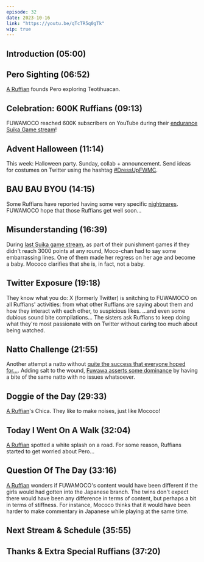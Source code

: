 ```yaml
---
episode: 32
date: 2023-10-16
link: "https://youtu.be/qTcTR5q0gTk"
wip: true
---
```


## Introduction (05:00)

## Pero Sighting (06:52)

[A Ruffian](https://twitter.com/kei_ki/status/1694435692896469225) founds Pero exploring Teotihuacan.

## Celebration: 600K Ruffians (09:13)

FUWAMOCO reached 600K subscribers on YouTube during their [endurance Suika Game stream](https://youtu.be/3PFyuPcp-Fw?t=13583)!

## Advent Halloween (11:14)

This week: Halloween party. Sunday, collab + announcement. Send ideas for costumes on Twitter using the hashtag [#DressUpFWMC](https://twitter.com/search?q=%23DressUpFWMC).

## BAU BAU BYOU (14:15)

Some Ruffians have reported having some very specific [nightmares](https://youtu.be/QW_VwFyUBeU). FUWAMOCO hope that those Ruffians get well soon…

## Misunderstanding (16:39)

During [last Suika game stream](https://youtu.be/3PFyuPcp-Fw?t=5321), as part of their punishment games if they didn't reach 3000 points at any round, Moco-chan had to say some embarrassing lines. One of them made her regress on her age and become a baby. Mococo clarifies that she is, in fact, not a baby.

## Twitter Exposure (19:18)

They know what you do: X (formerly Twitter) is snitching to FUWAMOCO on all Ruffians' activities: from what other Ruffians are saying about them and how they interact with each other, to suspicious likes. …and even some dubious sound bite compilations… The sisters ask Ruffians to keep doing what they're most passionate with on Twitter without caring too much about being watched.

## Natto Challenge (21:55)

Another attempt a natto without [quite the success that everyone hoped for…](https://youtu.be/qTcTR5q0gTk?t=1602). Adding salt to the wound, [Fuwawa asserts some dominance](https://youtu.be/qTcTR5q0gTk?t=1727) by having a bite of the same natto with no issues whatsoever.

## Doggie of the Day (29:33)

[A Ruffian](https://twitter.com/2theMAXStairFax/status/1712834437103116612)'s Chica. They like to make noises, just like Mococo!

## Today I Went On A Walk (32:04)

[A Ruffian](https://twitter.com/SkyCat46/status/1712131846144753694) spotted a white splash on a road. For some reason, Ruffians started to get worried about Pero…

## Question Of The Day (33:16)

[A Ruffian](https://twitter.com/Pannysama/status/1713500769536946180) wonders if FUWAMOCO's content would have been different if the girls would had gotten into the Japanese branch. The twins don't expect there would have been any difference in terms of content, but perhaps a bit in terms of stiffness. For instance, Mococo thinks that it would have been harder to make commentary in Japanese while playing at the same time.

## Next Stream & Schedule (35:55)

## Thanks & Extra Special Ruffians (37:20)
